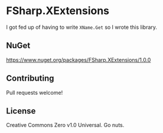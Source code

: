 # FSharp.XExtensions

I got fed up of having to write `XName.Get` so I wrote this library.

## NuGet

https://www.nuget.org/packages/FSharp.XExtensions/1.0.0

## Contributing

Pull requests welcome!

## License

Creative Commons Zero v1.0 Universal. Go nuts.
